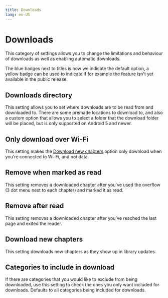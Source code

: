 ```yaml
---
title: Downloads
lang: en-US
---
```


# Downloads
This category of settings allows you to change the limitations and behaviour of downloads as well as enabling automatic downloads.

The blue badges next to titles is how we indicate the default option, a yellow badge can be used to indicate if for example the feature isn't yet available in the public release.

## Downloads directory <Badge text="/storage/emulated/0/Tachiyomi/downloads" type="default-indicator" vertical="middle"/>
This setting allows you to set where downloads are to be read from and downloaded to. There are some premade locations to download to, and also a custom option that allows you to select a folder that the download folder will be placed, but is only supported on Android 5 and newer.

## Only download over Wi-Fi <Badge text="True" type="default-indicator" vertical="middle"/>
This setting makes the [Download new chapters](#download-new-chapters) option only download when you're connected to Wi-Fi, and not data.

## Remove when marked as read <Badge text="False" type="default-indicator" vertical="middle"/>
This setting removes a downloaded chapter after you've used the overflow (3 dot menu next to each chapter) and marked it as read.

## Remove after read <Badge text="Disabled" type="default-indicator" vertical="middle"/>
This setting removes a downloaded chapter after you've reached the last page and exited the reader.

## Download new chapters <Badge text="False" type="default-indicator" vertical="middle"/>
This setting downloads new chapters as they show up in library updates.

## Categories to include in download <Badge text="All" type="default-indicator" vertical="middle"/>
If there are categories that you would like to exclude from being downloaded, use this setting to check the ones you only want included for downloads. Defaults to all categories being included for downloads.
